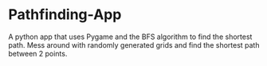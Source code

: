 # Pathfinding-App
 A python app that uses Pygame and the BFS algorithm to find the shortest path. Mess around with randomly generated grids and find the shortest path between 2 points.
